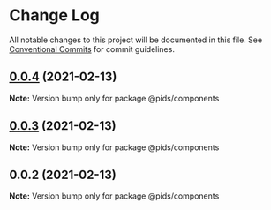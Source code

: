 # Change Log

All notable changes to this project will be documented in this file.
See [Conventional Commits](https://conventionalcommits.org) for commit guidelines.

## [0.0.4](https://github.com/eddysims/pids/compare/@pids/components@0.0.3...@pids/components@0.0.4) (2021-02-13)

**Note:** Version bump only for package @pids/components





## [0.0.3](https://github.com/eddysims/pids/compare/@pids/components@0.0.2...@pids/components@0.0.3) (2021-02-13)

**Note:** Version bump only for package @pids/components





## 0.0.2 (2021-02-13)

**Note:** Version bump only for package @pids/components
